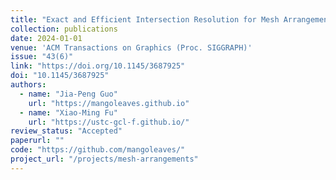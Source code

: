 ```yaml
---
title: "Exact and Efficient Intersection Resolution for Mesh Arrangements"
collection: publications
date: 2024-01-01
venue: 'ACM Transactions on Graphics (Proc. SIGGRAPH)'
issue: "43(6)"
link: "https://doi.org/10.1145/3687925"
doi: "10.1145/3687925"
authors: 
  - name: "Jia-Peng Guo"
    url: "https://mangoleaves.github.io"
  - name: "Xiao-Ming Fu"
    url: "https://ustc-gcl-f.github.io/"
review_status: "Accepted"
paperurl: ""
code: "https://github.com/mangoleaves/"
project_url: "/projects/mesh-arrangements"
---
```

